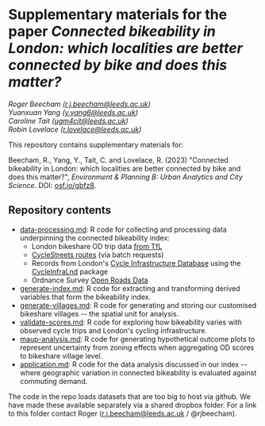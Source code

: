 # Supplementary materials for the paper _Connected bikeability in London: which localities are better connected by bike and does this matter?_


_Roger&nbsp;Beecham ([r.j.beecham@leeds.ac.uk](mailto:r.j.beecham@leeds.ac.uk))_<br>
_Yuanxuan&nbsp;Yang ([y.yang6@leeds.ac.uk](mailto:y.yang6@leeds.ac.uk))_<br>
_Caroline&nbsp;Tait ([ugm4cjt@leeds.ac.uk](mailto:ugm4cjt@leeds.ac.uk))_<br>
_Robin&nbsp;Lovelace ([r.lovelace@leeds.ac.uk](mailto:r.lovelace@leeds.ac.uk))_


This repository contains supplementary materials for:

Beecham, R., Yang, Y., Tait, C. and Lovelace, R. (2023) "Connected bikeability in London: which localities are better connected by bike and does this matter?", *Environment & Planning B: Urban Analytics and City Science*. DOI: [osf.io/gbfz8](https://osf.io/gbfz8).


## Repository contents

* [data-processing.md](data-processing.md): R code for collecting and processing data underpinning the connected bikeability index:
  + London bikeshare OD trip data [from TfL](https://cycling.data.tfl.gov.uk/)
  + [CycleStreets routes](https://www.cyclestreets.net/) (via batch requests)
  + Records from London's [Cycle Infrastructure Database](https://data.london.gov.uk/dataset/cycling-infrastructure-database) using the [CycleInfraLnd](https://github.com/PublicHealthDataGeek/CycleInfraLnd) package
  + Ordnance Survey [Open Roads Data](https://www.ordnancesurvey.co.uk/business-government/products/open-map-roads)
* [generate-index.md](generate-index.md): R code for extracting and transforming derived variables that form the bikeability index.
* [generate-villages.md](generate-villages.md): R code for generating and storing our customised bikeshare villages -- the spatial unit for analysis.
* [validate-scores.md](validate-scores.md): R code for exploring how bikeability varies with observed cycle trips and London's cycling infrastructure.
* [maup-analysis.md](maup-analysis.md): R code for generating hypothetical outcome plots to represent uncertainty from zoning effects when aggregating OD scores to bikeshare village level.
* [application.md](application.md): R code for the data analysis discussed in our index -- where geographic variation in connected bikeability is evaluated against commuting demand.

The code in the repo loads datasets that are too big to host via github. We have made these available separately via a shared dropbox folder. For a link to this folder contact Roger (r.j.beecham@leeds.ac.uk / @rjbeecham).
